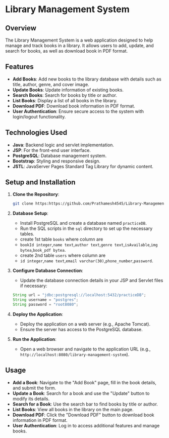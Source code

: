 # Library Management System

## Overview
The Library Management System is a web application designed to help manage and track books in a library. It allows users to add, update, and search for books, as well as download book in PDF format.

## Features
- **Add Books**: Add new books to the library database with details such as title, author, genre, and cover image.
- **Update Books**: Update information of existing books.
- **Search Books**: Search for books by title or author.
- **List Books**: Display a list of all books in the library.
- **Download PDF**: Download book information in PDF format.
- **User Authentication**: Ensure secure access to the system with login/logout functionality.

## Technologies Used
- **Java**: Backend logic and servlet implementation.
- **JSP**: For the front-end user interface.
- **PostgreSQL**: Database management system.
- **Bootstrap**: Styling and responsive design.
- **JSTL**: JavaServer Pages Standard Tag Library for dynamic content.

## Setup and Installation
1. **Clone the Repository**:
    ```sh
    git clone https:https://github.com/Prathamesh4545/Library-Management-System
    ```
2. **Database Setup**:
    - Install PostgreSQL and create a database named `practiceDB`.
    - Run the SQL scripts in the `sql` directory to set up the necessary tables.
    - create 1st table `books` where column are
    - `bookId integer`,`name text`,`author text`,`genre text`,`isAvailable`,`img bytea`,`book_pdf bytea`.
    - create 2nd table `users` where column are
    - `id integer`,`name text`,`email varchar(30)`,`phone_number`,`password`.

3. **Configure Database Connection**:
    - Update the database connection details in your JSP and Servlet files if necessary:
    ```java
    String url = "jdbc:postgresql://localhost:5432/practiceDB";
    String username = "postgres";
    String password = "root8080";
    ```

4. **Deploy the Application**:
    - Deploy the application on a web server (e.g., Apache Tomcat).
    - Ensure the server has access to the PostgreSQL database.

5. **Run the Application**:
    - Open a web browser and navigate to the application URL (e.g., `http://localhost:8080/library-management-system`).

## Usage
- **Add a Book**: Navigate to the "Add Book" page, fill in the book details, and submit the form.
- **Update a Book**: Search for a book and use the "Update" button to modify its details.
- **Search for a Book**: Use the search bar to find books by title or author.
- **List Books**: View all books in the library on the main page.
- **Download PDF**: Click the "Download PDF" button to download book information in PDF format.
- **User Authentication**: Log in to access additional features and manage books.

